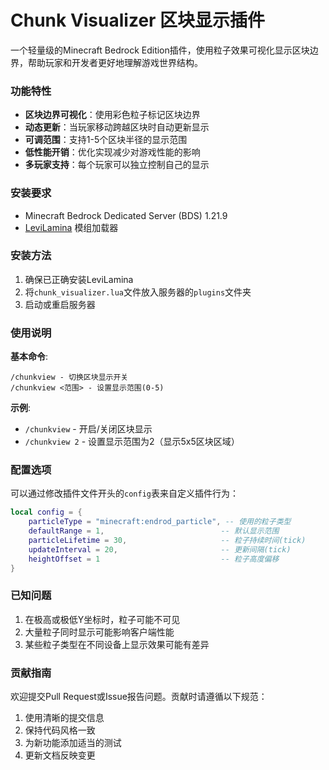 # Chunk Visualizer 区块显示插件

一个轻量级的Minecraft Bedrock Edition插件，使用粒子效果可视化显示区块边界，帮助玩家和开发者更好地理解游戏世界结构。

### 功能特性

- **区块边界可视化**：使用彩色粒子标记区块边界
- **动态更新**：当玩家移动跨越区块时自动更新显示
- **可调范围**：支持1-5个区块半径的显示范围
- **低性能开销**：优化实现减少对游戏性能的影响
- **多玩家支持**：每个玩家可以独立控制自己的显示

### 安装要求

- Minecraft Bedrock Dedicated Server (BDS) 1.21.9
- [LeviLamina](https://github.com/LiteLDev/LeviLamina) 模组加载器

### 安装方法

1. 确保已正确安装LeviLamina
2. 将`chunk_visualizer.lua`文件放入服务器的`plugins`文件夹
3. 启动或重启服务器

### 使用说明

**基本命令**:
```
/chunkview - 切换区块显示开关
/chunkview <范围> - 设置显示范围(0-5)
```

**示例**:
- `/chunkview` - 开启/关闭区块显示
- `/chunkview 2` - 设置显示范围为2（显示5x5区块区域）

### 配置选项

可以通过修改插件文件开头的`config`表来自定义插件行为：

```lua
local config = {
    particleType = "minecraft:endrod_particle", -- 使用的粒子类型
    defaultRange = 1,                          -- 默认显示范围
    particleLifetime = 30,                     -- 粒子持续时间(tick)
    updateInterval = 20,                       -- 更新间隔(tick)
    heightOffset = 1                           -- 粒子高度偏移
}
```

### 已知问题

1. 在极高或极低Y坐标时，粒子可能不可见
2. 大量粒子同时显示可能影响客户端性能
3. 某些粒子类型在不同设备上显示效果可能有差异

### 贡献指南

欢迎提交Pull Request或Issue报告问题。贡献时请遵循以下规范：

1. 使用清晰的提交信息
2. 保持代码风格一致
3. 为新功能添加适当的测试
4. 更新文档反映变更
